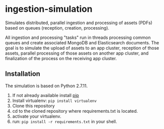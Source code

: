 # ingestion-simulation
Simulates distributed, parallel ingestion and processing of assets (PDFs) based on queues (reception, creation, processing).

All ingestion and processing "tasks" run in threads processing common queues and create associated MongoDB and 
Elasticsearch documents. The goal is to simulate the upload of assets to an app cluster, reception of those assets,
parallel processing of those assets on another app cluster, and finalization of the process on the receiving app cluster.  
  
## Installation
The simulation is based on Python 2.7.11. 
1. If not already available install [pip](https://packaging.python.org/tutorials/installing-packages/#install-pip-setuptools-and-wheel)
2. Install virtualenv: `pip install virtualenv`
3. Clone this repository
4. cd to the cloned repository where requirements.txt is located.
5. activate your virtualenv.
6. run: `pip install -r requirements.txt` in your shell.